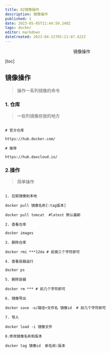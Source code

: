 ```yaml
---
title: 02镜像操作
description: 镜像操作
published: 1
date: 2023-05-05T11:44:59.240Z
tags: docker
editor: markdown
dateCreated: 2023-04-21T05:21:07.422Z
---
```


<center>镜像操作</center>

[toc]

## 镜像操作

> 操作一系列镜像的命令

### 1. 仓库

> 一些列镜像存放的地方

```shell

# 官方仓库

https://hub.docker.com/

# 推荐

https://hub.daocloud.io/

```

### 2.操作

> 简单操作

```shell

1. 拉取镜像到本地

docker pull 镜像名称[:tag版本]

docker pull tomcat  #latest 默认最新

2. 查看仓库

docker images

3. 删除仓库

docker rmi ***12da # 前面三个字符即可

4. 查看容器运行

docker ps

5. 删除容器

docker rm *** # 前几个字符即可

6. 镜像导出

docker save -o/路径+文件名 镜像id  # 前几个字符即可

7. 导入

docker load -i 镜像文件

8.修改镜像名称和版本

docker tag 镜像id  新名称:版本

```

